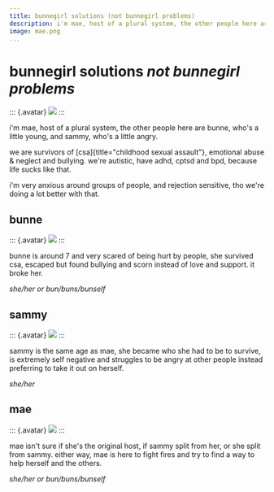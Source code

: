 ```yaml
---
title: bunnegirl solutions (not bunnegirl problems)
description: i'm mae, host of a plural system, the other people here are bunne, who's a little young, and sammy, who's a little angry.
image: mae.png
...
```


# bunnegirl solutions *not bunnegirl problems*

::: {.avatar}
<img src="mae.png">
:::

i'm mae, host of a plural system, the other people here are bunne, who's a little young, and sammy, who's a little angry.

we are survivors of [csa]{title="childhood sexual assault"}, emotional abuse & neglect and bullying. we're autistic, have adhd, cptsd and bpd, because life sucks like that.

i'm very anxious around groups of people, and rejection sensitive, tho we're doing a lot better with that.


## bunne

::: {.avatar}
<img src="bunne.png">
:::

bunne is around 7 and very scared of being hurt by people, she survived csa, escaped but found bullying and scorn instead of love and support. it broke her.

*she/her or bun/buns/bunself*


## sammy

::: {.avatar}
<img src="sammy.png">
:::

sammy is the same age as mae, she became who she had to be to survive, is extremely self negative and struggles to be angry at other people instead preferring to take it out on herself.

*she/her*


## mae

::: {.avatar}
<img src="mae.png">
:::

mae isn't sure if she's the original host, if sammy split from her, or she split from sammy. either way, mae is here to fight fires and try to find a way to help herself and the others.

*she/her or bun/buns/bunself*